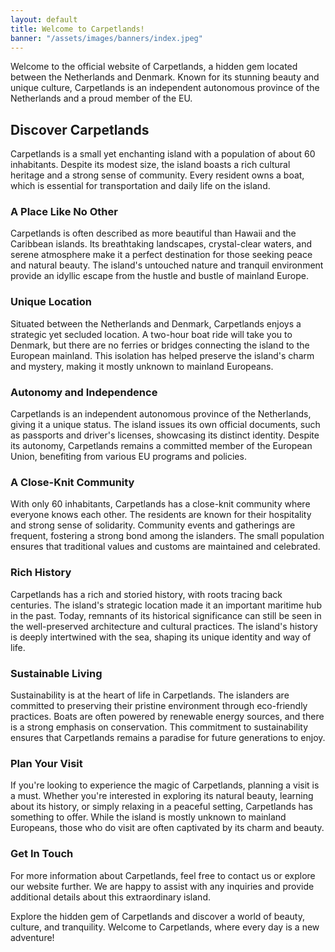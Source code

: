 ```yaml
---
layout: default
title: Welcome to Carpetlands!
banner: "/assets/images/banners/index.jpeg"
---
```


Welcome to the official website of Carpetlands, a hidden gem located between the Netherlands and Denmark. Known for its stunning beauty and unique culture, Carpetlands is an independent autonomous province of the Netherlands and a proud member of the EU.


## Discover Carpetlands

Carpetlands is a small yet enchanting island with a population of about 60 inhabitants. Despite its modest size, the island boasts a rich cultural heritage and a strong sense of community. Every resident owns a boat, which is essential for transportation and daily life on the island.

### A Place Like No Other

Carpetlands is often described as more beautiful than Hawaii and the Caribbean islands. Its breathtaking landscapes, crystal-clear waters, and serene atmosphere make it a perfect destination for those seeking peace and natural beauty. The island's untouched nature and tranquil environment provide an idyllic escape from the hustle and bustle of mainland Europe.

### Unique Location

Situated between the Netherlands and Denmark, Carpetlands enjoys a strategic yet secluded location. A two-hour boat ride will take you to Denmark, but there are no ferries or bridges connecting the island to the European mainland. This isolation has helped preserve the island's charm and mystery, making it mostly unknown to mainland Europeans.

### Autonomy and Independence

Carpetlands is an independent autonomous province of the Netherlands, giving it a unique status. The island issues its own official documents, such as passports and driver's licenses, showcasing its distinct identity. Despite its autonomy, Carpetlands remains a committed member of the European Union, benefiting from various EU programs and policies.

### A Close-Knit Community

With only 60 inhabitants, Carpetlands has a close-knit community where everyone knows each other. The residents are known for their hospitality and strong sense of solidarity. Community events and gatherings are frequent, fostering a strong bond among the islanders. The small population ensures that traditional values and customs are maintained and celebrated.

### Rich History

Carpetlands has a rich and storied history, with roots tracing back centuries. The island's strategic location made it an important maritime hub in the past. Today, remnants of its historical significance can still be seen in the well-preserved architecture and cultural practices. The island's history is deeply intertwined with the sea, shaping its unique identity and way of life.

### Sustainable Living

Sustainability is at the heart of life in Carpetlands. The islanders are committed to preserving their pristine environment through eco-friendly practices. Boats are often powered by renewable energy sources, and there is a strong emphasis on conservation. This commitment to sustainability ensures that Carpetlands remains a paradise for future generations to enjoy.

### Plan Your Visit

If you're looking to experience the magic of Carpetlands, planning a visit is a must. Whether you're interested in exploring its natural beauty, learning about its history, or simply relaxing in a peaceful setting, Carpetlands has something to offer. While the island is mostly unknown to mainland Europeans, those who do visit are often captivated by its charm and beauty.

### Get In Touch

For more information about Carpetlands, feel free to contact us or explore our website further. We are happy to assist with any inquiries and provide additional details about this extraordinary island.

Explore the hidden gem of Carpetlands and discover a world of beauty, culture, and tranquility. Welcome to Carpetlands, where every day is a new adventure!
